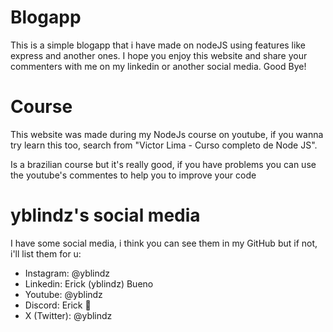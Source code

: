 # Blogapp
This is a simple blogapp that i have made on nodeJS using features like express and another ones. I hope you enjoy this website and share your commenters with me on my linkedin or another social media. Good Bye! 

# Course
This website was made during my NodeJs course on youtube, if you wanna try learn this too, search from "Victor Lima - Curso completo de Node JS".

Is a brazilian course but it's really good, if you have problems you can use the youtube's commentes to help you to improve your code

# yblindz's social media
I have some social media, i think you can see them in my GitHub but if not, i'll list them for u: 

- Instagram: @yblindz
- Linkedin: Erick (yblindz) Bueno
- Youtube: @yblindz
- Discord: Erick 🤠
- X (Twitter): @yblindz
